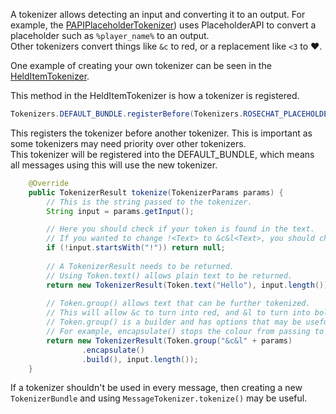 A tokenizer allows detecting an input and converting it to an output.
For example, the [PAPIPlaceholderTokenizer](https://github.com/Rosewood-Development/RoseChat/blob/master/src/main/java/dev/rosewood/rosechat/message/tokenizer/placeholder/PAPIPlaceholderTokenizer.java)) uses PlaceholderAPI to convert a placeholder such as `%player_name%` to an output.<br>
Other tokenizers convert things like `&c` to red, or a replacement like `<3` to ❤️.<br>

One example of creating your own tokenizer can be seen in the [HeldItemTokenizer](https://github.com/Rosewood-Development/RoseChat/blob/master/src/main/java/dev/rosewood/rosechat/api/example/HeldItemTokenizer.java).<br>

This method in the HeldItemTokenizer is how a tokenizer is registered.
```java
Tokenizers.DEFAULT_BUNDLE.registerBefore(Tokenizers.ROSECHAT_PLACEHOLDER, this);
```
This registers the tokenizer before another tokenizer. This is important as some tokenizers may need priority over other tokenizers.<br>
This tokenizer will be registered into the DEFAULT_BUNDLE, which means all messages using this will use the new tokenizer.<br>

```java
    @Override
    public TokenizerResult tokenize(TokenizerParams params) {
        // This is the string passed to the tokenizer.
        String input = params.getInput();

        // Here you should check if your token is found in the text.
        // If you wanted to change !<Text> to &c&l<Text>, you should check if the message starts with a !.
        if (!input.startsWith("!")) return null;
        
        // A TokenizerResult needs to be returned.
        // Using Token.text() allows plain text to be returned.
        return new TokenizerResult(Token.text("Hello"), input.length());
        
        // Token.group() allows text that can be further tokenized.
        // This will allow &c to turn into red, and &l to turn into bold.
        // Token.group() is a builder and has options that may be useful for you.
        // For example, encapsulate() stops the colour from passing to the next word in the chat message.
        return new TokenizerResult(Token.group("&c&l" + params)
                .encapsulate()
                .build(), input.length());
    }
```

If a tokenizer shouldn't be used in every message, then creating a new `TokenizerBundle` and using `MessageTokenizer.tokenize()` may be useful.
